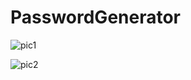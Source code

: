 # PasswordGenerator

![pic1](https://user-images.githubusercontent.com/16734383/158559742-3b139357-53bd-40b5-9b8d-320e538a2a33.png)

![pic2](https://user-images.githubusercontent.com/16734383/158559760-e7239567-566e-4f95-bc4c-456e50e6b647.png)
